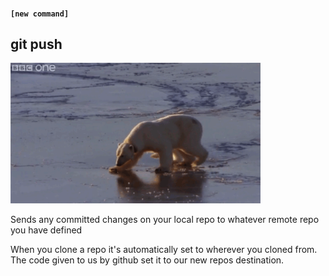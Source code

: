 #### `[new command]`
##  git push

<img src="images/pushit.gif" width="400">

Sends any committed changes on your local repo to whatever remote repo you have defined

When you clone a repo it's automatically set to wherever you cloned from. The code given to us by github set it to our new repos destination.
